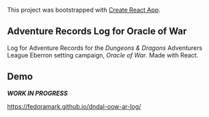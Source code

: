 This project was bootstrapped with [Create React App](https://github.com/facebook/create-react-app).

## Adventure Records Log for Oracle of War

Log for Adventure Records for the *Dungeons & Dragons* Adventurers League Eberron setting campaign, *Oracle of War*.
Made with React.

## Demo

***WORK IN PROGRESS***

https://fedoramark.github.io/dndal-oow-ar-log/
